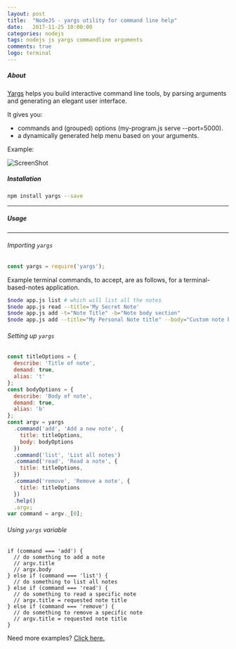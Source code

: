 ```yaml
---
layout: post
title:  "NodeJS - yargs utility for command line help"
date:   2017-11-25 10:00:00
categories: nodejs
tags: nodejs js yargs commandline arguments
comments: true
logo: terminal
---
```


##### About

[Yargs](https://www.npmjs.com/package/yargs) helps you build interactive command line tools, by parsing arguments and generating an elegant user interface.

It gives you:

* commands and (grouped) options (my-program.js serve --port=5000).
* a dynamically generated help menu based on your arguments.

Example:

![ScreenShot](https://raw.githubusercontent.com/yargs/yargs/HEAD/screen.png)

##### Installation

```sh
npm install yargs --save
```

---

##### Usage

---

###### Importing `yargs`
```javascript
const yargs = require('yargs');
```

Example terminal commands, to accept, are as follows, for a terminal-based-notes application.

```sh
$node app.js list # which will list all the notes
$node app.js read --title='My Secret Note'
$node app.js add -t="Note Title" -b="Note body section"
$node app.js add --title="My Personal Note title" --body="Custom note body"
```

###### Setting up `yargs`
```javascript
const titleOptions = {
  describe: 'Title of note',
  demand: true,
  alias: 't'
};
const bodyOptions = {
  describe: 'Body of note',
  demand: true,
  alias: 'b'
};
const argv = yargs
  .command('add', 'Add a new note', {
    title: titleOptions,
    body: bodyOptions
  })
  .command('list', 'List all notes')
  .command('read', 'Read a note', {
    title: titleOptions,
  })
  .command('remove', 'Remove a note', {
    title: titleOptions
  })
  .help()
  .argv;
var command = argv._[0];
```

###### Using `yargs` variable

```
if (command === 'add') {
  // do something to add a note
  // argv.title 
  // argv.body
} else if (command === 'list') {
  // do something to list all notes
} else if (command === 'read') {
  // do something to read a specific note
  // argv.title = requested note title
} else if (command === 'remove') {
  // do something to remove a specific note
  // argv.title = requested note title
}
```

Need more examples? [Click here.](https://github.com/yargs/yargs/blob/HEAD/docs/examples.md)